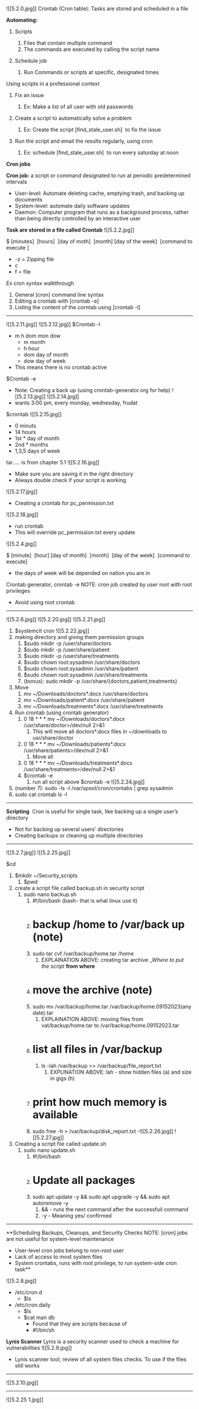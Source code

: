 ![[5.2.0.jpg]]
Crontab (Cron table): Tasks are stored and scheduled in a file

**Automating:**
1. Scripts
	1. Files that contain multiple command
	2. The commands are executed by calling the script name 

2. Schedule job 
	1. Run Commands or scripts at specific, designated times  

Using scripts in a professional context
1. Fix an issue
	1. Ex: Make a list of all user with old passwords

 2. Create a script to automatically solve a problem    
	 1. Ex: Create the script [find_stale_user.sh]  to fix the issue
3. Run the script and email the results regularly, using cron
	1. Ex: schedule [find_stale_user.sh]  to run every saturday at noon 
    
**Cron jobs** 

**Cron job:** a script or command designated to run at periodic predetermined intervals 
- User-level: Automate deleting cache, emptying trash, and backing up documents 
- System-level: automate daily software updates
- Daemon: Computer program that runs as a background process, rather than being directly controlled by an interactive user 

**Task are stored in a file called Crontab**
![[5.2.2.jpg]]

$ [minutes]  [hours]  [day of moth]  [month] [day of the week]  [command to execute ]
- -z = Zipping file
- c
- f = file 


Ex cron syntax walkthrough 
1. General [cron] command line syntax
2. Editing a crontab with [crontab -e]
3. Listing the content of the corntab using [crontab -l]
____

![[5.2.11.jpg]]
![[5.2.12.jpg]]
$Crontab -l
- m h dom mon dow
	- m month
	- h hour
	- dom day of month 
	- dow day of week
- This means there is no crontab active 

$Crontab -e
- Note: Creating a back up (using crontab-generator.org for help)
![[5.2.13.jpg]]
![[5.2.14.jpg]]
- wants 3:00 pm, every monday, wednesday, frudat 

$crontab 
![[5.2.15.jpg]]
- 0 minuts
- 14 hours
- 1st * day of month 
- 2nd * months
- 1,3,5 days of week 

tar..... is from chapter 5.1 
![[5.2.16.jpg]]
- Make sure you are saving it in the right directory 
- Always double check if your script is working 

![[5.2.17.jpg]]
- Creating a crontab for pc_permission.txt

![[5.2.18.jpg]]
- run crontab 
- This will override pc_permission.txt every update 

![[5.2.4.jpg]]

$ [minute]  [hour] [day of month]  [month]  [day of the week]  [command to execute]
- the days of week will be depended on nation you are in 

Crontab generator, crontab -e
NOTE: cron job created by user root with root privileges
- Avoid using root crontab



___

![[5.2.6.jpg]]
![[5.2.20.jpg]]
![[5.2.21.jpg]]
1. $systemclt cron
	![[5.2.22.jpg]]
4. making directory and giving them permission groups
	1. $sudo mkdir -p /user/share/doctors
	2. $sudo mkdir -p /user/share/patient
	3. $sudo mkdir -p /user/share/treatments
	4. $sudo chown root:sysadmin /usr/share/doctors
	5. $sudo chown root:sysadmin /usr/share/patient
	6. $sudo chown root:sysadmin /usr/share/treatments
	7. (bonus): sudo mkdir -p /usr/share/{doctors,patient,treatments}
5. Move 
	1. mv ~/Downloads/doctors*.docx /usr/share/doctors
	2. mv ~/Downloads/patient*.docx /usr/share/patient
	3. mv ~/Downloads/treatments*.docx /usr/share/treatments
6. Run crontab (using crontab generator)
	1. 0 18 * * * mv ~/Downloads/doctors*.docx /usr/share/doctor>/dev/null 2>&1
		1. This will move all doctors*.docx files in ~/downloads to usr/share/doctor
	2. 0 18 * * * mv ~/Downloads/patients*.docx /usr/share/patients>/dev/null 2>&1
		1. Move all 
	3. 0 18 * * * mv ~/Downloads/treatments*.docx /usr/share/treatments>/dev/null 2>&1
	4. $crontab -e 
		1. run all script above $crontab -e
![[5.2.24.jpg]]
8. (number 7): sudo -ls -l /var/spool/cron/crontabs | grep sysadmin
9. sudo cat crontab ls -l
___
**Scripting** 
Cron is useful for single task, like backing up a single user’s directory
- Not for backing up several users’ directories
- Creating backups or cleaning up multiple directories


___
![[5.2.7.jpg]]
![[5.2.25.jpg]]

$cd 
1. $mkdir ~/Security_scripts
	1. $pwd
2. create a script file called backup.sh in security script
	1. sudo nano backup.sh
		1. #!/bin/bash (bash- that is what linux use it)
		2. # backup /home to /var/back up (note)
		3. sudo tar cvf /var/backup/home.tar /home
			1. EXPLAINATION ABOVE: creating tar archive __Where to put the script_  __from where__
		4. # move the archive (note)
		5. sudo mv /var/backup/home.tar /var/backup/home.09152023(any date).tar 
			1. EXPLAINATION ABOVE: moving files from vat/backup/home.tar to /var/backup/home.09152023.tar
		6. # list all files in /var/backup
			1. ls -lah /var/backup >> /var/backup/file_report.txt
				1. EXPLINATION ABOVE: lah - show hidden files (a) and size in gigs (h)
		7. # print how much memory is available 
		8. sudo free -h > /var/backup/disk_report.txt
			-![[5.2.26.jpg]]
![[5.2.27.jpg]]
3. Creating a script file called update.sh
	1. sudo nano update.sh
		1. #!/bin/bash 
		2. # Update all packages
		3. sudo apt update -y && sudo apt upgrade -y && sudo apt autoremove -y
			1. && - runs the next command after the successfuil command 
			2. -y - Meaning yes/ confirmed 
___ 

**Scheduling Backups, Cleanups, and Security Checks
NOTE: [cron] jobs are not useful for system-level maintenance 
- User-level cron jobs belong to non-root user 
- Lack of access to most system files 
- System crontabs, runs with root privilege, to run system-side cron task**

![[5.2.8.jpg]]

- /etc/cron.d 
	- $ls 
- /etc/cron.daily
	- $ls 
	- $cat man db
		- Found that they are scripts because of 
		- #!/bin/sh


**Lynis Scanner**
Lynis is a security scanner used to check a machine for vulnerabilities
![[5.2.9.jpg]]
- Lynis scanner tool; review of all system files checks. To use if the files still works 

___
![[5.2.10.jpg]]

___ 
![[5.2.25 1.jpg]]
